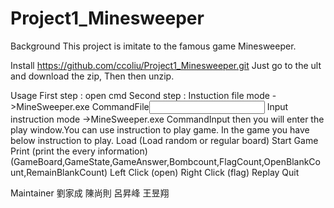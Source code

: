 # Project1_Minesweeper
Background
This project is imitate to the famous game Minesweeper.

Install
https://github.com/ccoliu/Project1_Minesweeper.git
Just go to the ult and download the zip,
Then then unzip.

Usage
First step  : open cmd
Second step : Instuction file mode ->MineSweeper.exe CommandFile<Input File><Output File> 
	      Input instruction mode ->MineSweeper.exe CommandInput
	      then you will enter the play window.You can use instruction to play game.
In the game you have below instruction to play.
Load (Load random or regular board)
Start Game
Print (print the every information)(GameBoard,GameState,GameAnswer,Bombcount,FlagCount,OpenBlankCount,RemainBlankCount)
Left Click (open)
Right Click (flag)
Replay
Quit

Maintainer
劉家成 陳尚則 呂昇峰 王昱翔
